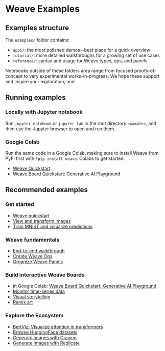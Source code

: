 # Weave Examples

## Examples structure 

The `examples/` folder contains:
* `apps/`: the most polished demos--best place for a quick overview
* `tutorial/`: more detailed walkthroughs for a growing set of use cases 
* `reference/`: syntax and usage for Weave types, ops, and panels

Notebooks outside of these folders area range from focused proofs-of-concept to very experimental works-in-progress. We hope these support and inspire your exploration, and 

## Running examples

### Locally with Jupyter notebook

Run `jupyter notebook` or `jupyter lab` in the root directory `examples`, and then use the Jupyter browser to open and run them.

### Google Colab

Run the same code in a Google Colab, making sure to install Weave from PyPi first with `!pip install weave`.
Colabs to get started:
* [Weave Quickstart](https://colab.research.google.com/drive/1TwlhvvoWIHKDtRUu6eW0NMRq0GzGZ9oX)
* [Weave Board Quickstart: Generative AI Playground](https://colab.research.google.com/drive/1gcR-ucIgjDbDEBFykEpJ3kkBoBQ84Ipr)

## Recommended examples

### Get started

- [Weave quickstart](../examples/apps/weave_demo_quickstart.ipynb)
- [View and transform images](../examples/tutorial/images_gen.ipynb)
- [Train MNIST and visualize predictions](../examples/tutorial/mnist_train.ipynb)

### Weave fundamentals

- [End-to-end walkthrough](../examples/Weave%20demo.ipynb)
- [Create Weave Ops](../examples/reference/create_ops.ipynb)
- [Organize Weave Panels](../examples/tutorial/layout_panels.ipynb)

### Build interactive Weave Boards

- in Google Colab: [Weave Board Quickstart: Generative AI Playground](https://colab.research.google.com/drive/1gcR-ucIgjDbDEBFykEpJ3kkBoBQ84Ipr)
- [Monitor time-series data](../examples/app/Monitor.ipynb)
- [Visual storytelling](../examples/experimental/skip_test/Diffusion%20explore.ipynb)
- [Remix art](../examples/app/art_explore.ipynb)

### Explore the Ecosystem

- [BertViz: Visualize attention in transformers](../examples/bert_viz.ipynb)
- [Browse HuggingFace datasets](../examples/tutorial/huggingface_datasets.ipynb)
- [Generate images with Craiyon](../examples/tutorial/image_gen_craiyon.ipynb)
- [Generate images with Replicate](../examples/experimental/skip_test/image_gen_replicate.ipynb)

